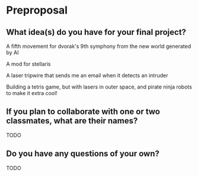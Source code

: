 # Preproposal

## What idea(s) do you have for your final project?

A fifth movement for dvorak's 9th symphony from the new world generated by AI

A mod for stellaris

A laser tripwire that sends me an email when it detects an intruder

Building a tetris game, but with lasers in outer space, and pirate ninja robots to make it extra cool!




## If you plan to collaborate with one or two classmates, what are their names?

TODO

## Do you have any questions of your own?

TODO
